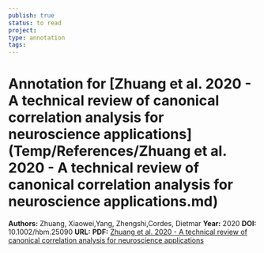 ```yaml
---
publish: true
status: to read
project:
type: annotation
tags:
---
```

# Annotation for [Zhuang et al. 2020 - A technical review of canonical correlation analysis for neuroscience applications](Temp/References/Zhuang et al. 2020 - A technical review of canonical correlation analysis for neuroscience applications.md)

**Authors:** Zhuang, Xiaowei,Yang, Zhengshi,Cordes, Dietmar
**Year:** 2020
**DOI:** 10.1002/hbm.25090
**URL:** 
**PDF:** [Zhuang et al. 2020 - A technical review of canonical correlation analysis for neuroscience applications](Papers/PDFs/Zhuang%20et%20al.%202020%20-%20A%20technical%20review%20of%20canonical%20correlation%20analysis%20for%20neuroscience%20applications.pdf)
